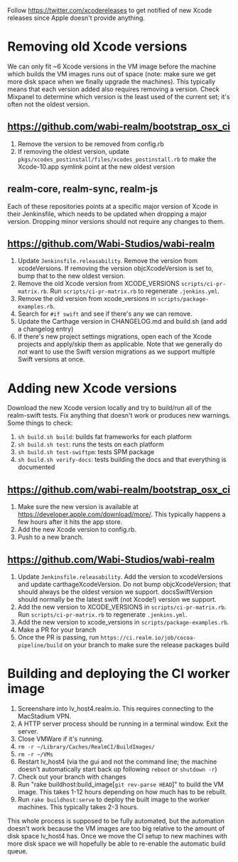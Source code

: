 Follow https://twitter.com/xcodereleases to get notified of new Xcode releases since Apple doesn't provide anything.

# Removing old Xcode versions

We can only fit ~6 Xcode versions in the VM image before the machine which builds the VM images runs out of space (note: make sure we get more disk space when we finally upgrade the machines). This typically means that each version added also requires removing a version. Check Mixpanel to determine which version is the least used of the current set; it's often not the oldest version.

## https://github.com/wabi-realm/bootstrap_osx_ci

1. Remove the version to be removed from config.rb
2. If removing the oldest version, update `pkgs/xcodes_postinstall/files/xcodes_postinstall.rb` to make the Xcode-10.app symlink point at the new oldest version

## realm-core, realm-sync, realm-js

Each of these repositories points at a specific major version of Xcode in their Jenkinsfile, which needs to be updated when dropping a major version. Dropping minor versions should not require any changes to them.

## https://github.com/Wabi-Studios/wabi-realm

1. Update `Jenkinsfile.releasability`. Remove the version from xcodeVersions. If removing the version objcXcodeVersion is set to, bump that to the new oldest version.
2. Remove the old Xcode version from XCODE_VERSIONS `scripts/ci-pr-matrix.rb`. Run `scripts/ci-pr-matrix.rb` to regenerate `.jenkins.yml`.
3. Remove the old version from xcode_versions in `scripts/package-examples.rb`.
4. Search for `#if swift` and see if there's any we can remove.
5. Update the Carthage version in CHANGELOG.md and build.sh (and add a changelog entry)
6. If there's new project settings migrations, open each of the Xcode projects and apply/skip them as applicable. Note that we generally do *not* want to use the Swift version migrations as we support multiple Swift versions at once.

# Adding new Xcode versions

Download the new Xcode version locally and try to build/run all of the realm-swift tests. Fix anything that doesn't work or produces new warnings. Some things to check:

1. `sh build.sh build`: builds fat frameworks for each platform
2. `sh build.sh test`: runs the tests on each platform
3. `sh build.sh test-swiftpm`: tests SPM package
4. `sh build.sh verify-docs`: tests building the docs and that everything is documented

## https://github.com/wabi-realm/bootstrap_osx_ci

1. Make sure the new version is available at https://developer.apple.com/download/more/. This typically happens a few hours after it hits the app store.
2. Add the new Xcode version to config.rb.
3. Push to a new branch.

## https://github.com/Wabi-Studios/wabi-realm

1. Update `Jenkinsfile.releasability`. Add the version to xcodeVersions and update carthageXcodeVersion. Do not bump objcXcodeVersion; that should always be the oldest version we support. docsSwiftVersion should normally be the latest swift (not Xcode!) version we support.
2. Add the new version to XCODE_VERSIONS in `scripts/ci-pr-matrix.rb`. Run `scripts/ci-pr-matrix.rb` to regenerate `.jenkins.yml`.
3. Add the new version to xcode_versions in `scripts/package-examples.rb`.
4. Make a PR for your branch
5. Once the PR is passing, run `https://ci.realm.io/job/cocoa-pipeline/build` on your branch to make sure the release packages build

# Building and deploying the CI worker image

1. Screenshare into lv_host4.realm.io. This requires connecting to the MacStadium VPN.
2. A HTTP server process should be running in a terminal window. Exit the server.
3. Close VMWare if it's running.
4. `rm -r ~/Library/Caches/RealmCI/BuildImages/`
5. `rm -r ~/VMs`
6. Restart lv_host4 (via the gui and not the command line; the machine doesn't automatically start back up following `reboot` or `shutdown -r`)
7. Check out your branch with changes
8. Run "rake buildhost:build_image[`git rev-parse HEAD`]" to build the VM image. This takes 1-12 hours depending on how much has to be rebuilt.
9. Run `rake buildhost:serve` to deploy the built image to the worker machines. This typically takes 2-3 hours.

This whole process is supposed to be fully automated, but the automation doesn't work because the VM images are too big relative to the amount of disk space lv_host4 has. Once we move the CI setup to new machines with more disk space we will hopefully be able to re-enable the automatic build queue.
